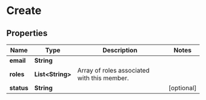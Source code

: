 # Create

## Properties
Name | Type | Description | Notes
------------ | ------------- | ------------- | -------------
**email** | **String** |  | 
**roles** | **List&lt;String&gt;** | Array of roles associated with this member. | 
**status** | **String** |  |  [optional]
